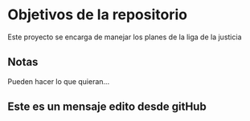 # Objetivos de la repositorio

Este proyecto se encarga de manejar los planes de la liga de la justicia


## Notas
Pueden hacer lo que quieran...


## Este es un mensaje edito desde gitHub
